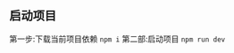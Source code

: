 <!--
 * @Description: 
 * @Author: Su Miao
 * @Date: 2023-09-28 10:22:08
 * @LastEditTime: 2023-10-08 18:31:45
 * @LastEditors: Su Miao
 * @FilePath: \007ip-vps-electron\README.md
-->
## 启动项目
第一步:下载当前项目依赖 `npm i`
第二部:启动项目        `npm run dev`